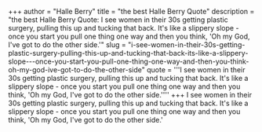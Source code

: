 +++
author = "Halle Berry"
title = "the best Halle Berry Quote"
description = "the best Halle Berry Quote: I see women in their 30s getting plastic surgery, pulling this up and tucking that back. It's like a slippery slope - once you start you pull one thing one way and then you think, 'Oh my God, I've got to do the other side.'"
slug = "i-see-women-in-their-30s-getting-plastic-surgery-pulling-this-up-and-tucking-that-back-its-like-a-slippery-slope---once-you-start-you-pull-one-thing-one-way-and-then-you-think-oh-my-god-ive-got-to-do-the-other-side"
quote = '''I see women in their 30s getting plastic surgery, pulling this up and tucking that back. It's like a slippery slope - once you start you pull one thing one way and then you think, 'Oh my God, I've got to do the other side.''''
+++
I see women in their 30s getting plastic surgery, pulling this up and tucking that back. It's like a slippery slope - once you start you pull one thing one way and then you think, 'Oh my God, I've got to do the other side.'
